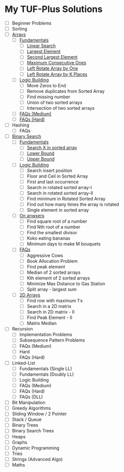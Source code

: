 # My TUF-Plus Solutions

- [ ] Beginner Problems
- [ ] Sorting
- [ ] [Arrays](Arrays/)
  - [ ] [Fundamentals](Arrays/Fundamentals/)
    - [ ] [Linear Search](Arrays/Fundamentals/Linear%20Search/)
    - [ ] [Largest Element](Arrays/Fundamentals/Largest%20Element/)
    - [ ] [Second Largest Element](Arrays/Fundamentals/Second%20Largest%20Element/)
    - [ ] [Maximum Consecutive Ones](Arrays/Fundamentals/Maximum%20Consecutive%20Ones/)
    - [ ] [Left Rotate Array by One](Arrays/Fundamentals/Left%20Rotate%20Array%20by%20One/)
    - [ ] [Left Rotate Array by K Places](Arrays/Fundamentals/Left%20Rotate%20Array%20by%20K%20Places/)
  - [ ] [Logic Building](Arrays/Logic%20Building/)
    - [ ] Move Zeros to End
    - [ ] Remove duplicates from Sorted Array
    - [ ] Find missing number
    - [ ] Union of two sorted arrays
    - [ ] Intersection of two sorted arrays
  - [ ] [FAQs (Medium)](Arrays/FAQs%20(Medium)/)
  - [ ] [FAQs (Hard)](Arrays/FAQs%20(Hard)/)
- [ ] Hashing
  - [ ] FAQs
- [ ] [Binary Search](Binary%20Search/)
  - [ ] [Fundamentals](Binary%20Search/Fundamentals/)
    - [ ] [Search X in sorted array](Binary%20Search/Fundamentals/Search%20X%20in%20sorted%20array/)
    - [ ] [Lower Bound](Binary%20Search/Fundamentals/Lower%20Bound/)
    - [ ] [Upper Bound](Binary%20Search/Fundamentals/Upper%20Bound/)
  - [ ] [Logic Building](Binary%20Search/Logic%20Building/)
    - [ ] Search insert position
    - [ ] Floor and Ceil in Sorted Array
    - [ ] First and last occurrence
    - [ ] Search in rotated sorted array-I
    - [ ] Search in rotated sorted array-II
    - [ ] Find minimum in Rotated Sorted Array
    - [ ] Find out how many times the array is rotated
    - [ ] Single element in sorted array
  - [ ] [On anwsers](Binary%20Search/On%20answers/)
    - [ ] Find square root of a number
    - [ ] Find Nth root of a number
    - [ ] Find the smallest divisor
    - [ ] Koko eating bananas
    - [ ] Minimum days to make M bouquets
  - [ ] [FAQs](Binary%20Search/FAQs/)
    - [ ] Aggressive Cows
    - [ ] Book Allocation Problem
    - [ ] Find peak element
    - [ ] Median of 2 sorted arrays
    - [ ] Kth element of 2 sorted arrays
    - [ ] Minimize Max Distance to Gas Station
    - [ ] Split array - largest sum
  - [ ] [2D Arrays](Binary%20Search/2D%20Arrays/)
    - [ ] Find row with maximum 1's
    - [ ] Search in a 2D matrix
    - [ ] Search in 2D matrix - II
    - [ ] Find Peak Element - II
    - [ ] Matrix Median
- [ ] Recursion
  - [ ] Implementation Problems
  - [ ] Subsequence Pattern Problems
  - [ ] FAQs (Medium)
  - [ ] Hard
  - [ ] FAQs (Hard)
- [ ] Linked-List
  - [ ] Fundamentals (Single LL)
  - [ ] Fundamentals (Doubly LL)
  - [ ] Logic Building
  - [ ] FAQs (Medium)
  - [ ] FAQs (Hard)
  - [ ] FAQs (DLL)
- [ ] Bit Manipulation
- [ ] Greedy Algorithms
- [ ] Sliding Window / 2 Pointer
- [ ] Stack / Queue
- [ ] Binary Trees
- [ ] Binary Search Trees
- [ ] Heaps
- [ ] Graphs
- [ ] Dynamic Programming
- [ ] Tries
- [ ] Strings (Advanced Algo)
- [ ] Maths
